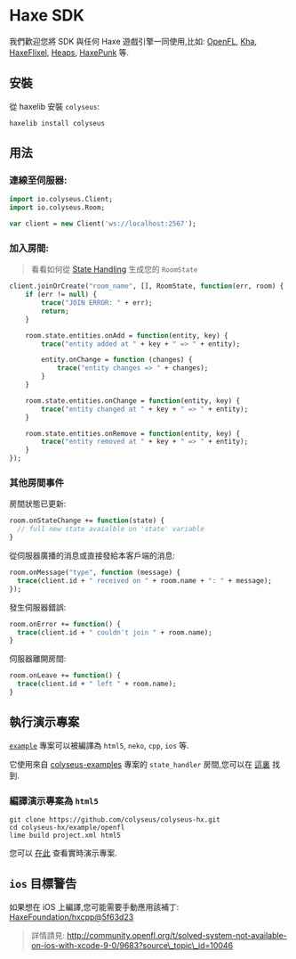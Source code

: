 # Haxe SDK

我們歡迎您將 SDK 與任何 Haxe 遊戲引擎一同使用,比如: [OpenFL](https://www.openfl.org/), [Kha](http://kha.tech/), [HaxeFlixel](http://haxeflixel.com/), [Heaps](https://heaps.io/), [HaxePunk](http://haxepunk.com/) 等.

## 安裝

從 haxelib 安裝 `colyseus`:

```
haxelib install colyseus
```

## 用法

### 連線至伺服器:

```haxe
import io.colyseus.Client;
import io.colyseus.Room;

var client = new Client('ws://localhost:2567');
```

### 加入房間:

> 看看如何從 [State Handling](/state/schema/#client-side-schema-generation) 生成您的 `RoomState`

```haxe
client.joinOrCreate("room_name", [], RoomState, function(err, room) {
    if (err != null) {
        trace("JOIN ERROR: " + err);
        return;
    }

    room.state.entities.onAdd = function(entity, key) {
        trace("entity added at " + key + " => " + entity);

        entity.onChange = function (changes) {
            trace("entity changes => " + changes);
        }
    }

    room.state.entities.onChange = function(entity, key) {
        trace("entity changed at " + key + " => " + entity);
    }

    room.state.entities.onRemove = function(entity, key) {
        trace("entity removed at " + key + " => " + entity);
    }
});
```

### 其他房間事件

房間狀態已更新:

```haxe
room.onStateChange += function(state) {
  // full new state avaialble on 'state' variable
}
```

從伺服器廣播的消息或直接發給本客戶端的消息:

```haxe
room.onMessage("type", function (message) {
  trace(client.id + " received on " + room.name + ": " + message);
});
```

發生伺服器錯誤:

```haxe
room.onError += function() {
  trace(client.id + " couldn't join " + room.name);
}
```

伺服器離開房間:

```haxe
room.onLeave += function() {
  trace(client.id + " left " + room.name);
}
```

## 執行演示專案

[`example`](https://github.com/colyseus/colyseus-hx/blob/master/example/openfl) 專案可以被編譯為 `html5`, `neko`, `cpp`, `ios` 等.

它使用來自 [colyseus-examples](https://github.com/colyseus/colyseus-examples) 專案的 `state_handler` 房間,您可以在 [這裏](https://github.com/colyseus/colyseus-examples/blob/master/rooms/02-state-handler.ts) 找到.

### 編譯演示專案為 `html5`

```
git clone https://github.com/colyseus/colyseus-hx.git
cd colyseus-hx/example/openfl
lime build project.xml html5
```

您可以 [在此](http://colyseus.io/colyseus-hx/) 查看實時演示專案.


## `ios` 目標警告

如果想在 iOS 上編譯,您可能需要手動應用該補丁: [HaxeFoundation/hxcpp@5f63d23](https://github.com/HaxeFoundation/hxcpp/commit/5f63d23768988ba2a4d4488843afab70d279a593)

> 詳情請見: http://community.openfl.org/t/solved-system-not-available-on-ios-with-xcode-9-0/9683?source\_topic\_id=10046
